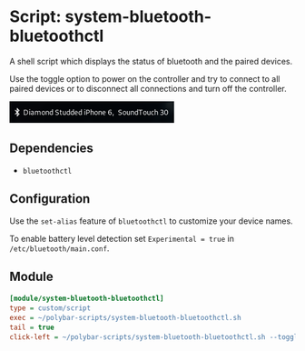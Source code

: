 # Script: system-bluetooth-bluetoothctl

A shell script which displays the status of bluetooth and the paired devices.

Use the toggle option to power on the controller and try to connect to all paired devices or to disconnect all connections and turn off the controller.

![system-bluetooth-bluetoothctl](screenshots/1.png)


## Dependencies

* `bluetoothctl`


## Configuration

Use the `set-alias` feature of `bluetoothctl` to customize your device names.

To enable battery level detection set `Experimental = true` in `/etc/bluetooth/main.conf`.


## Module

```ini
[module/system-bluetooth-bluetoothctl]
type = custom/script
exec = ~/polybar-scripts/system-bluetooth-bluetoothctl.sh
tail = true
click-left = ~/polybar-scripts/system-bluetooth-bluetoothctl.sh --toggle &
```
